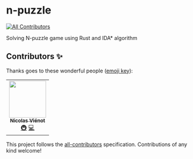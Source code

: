 # n-puzzle
<!-- ALL-CONTRIBUTORS-BADGE:START - Do not remove or modify this section -->
[![All Contributors](https://img.shields.io/badge/all_contributors-1-orange.svg?style=flat-square)](#contributors-)
<!-- ALL-CONTRIBUTORS-BADGE:END -->
Solving N-puzzle game using Rust and IDA* algorithm

## Contributors ✨

Thanks goes to these wonderful people ([emoji key](https://allcontributors.org/docs/en/emoji-key)):

<!-- ALL-CONTRIBUTORS-LIST:START - Do not remove or modify this section -->
<!-- prettier-ignore-start -->
<!-- markdownlint-disable -->
<table>
  <tr>
    <td align="center"><a href="https://fr.linkedin.com/in/nicolasvienot"><img src="https://avatars0.githubusercontent.com/u/44903069?v=4" width="100px;" alt=""/><br /><sub><b>Nicolas Viénot</b></sub></a><br /><a href="#infra-nicolasvienot" title="Infrastructure (Hosting, Build-Tools, etc)">🚇</a> <a href="https://github.com/nicolasvienot/n-puzzle/commits?author=nicolasvienot" title="Code">💻</a></td>
  </tr>
</table>

<!-- markdownlint-enable -->
<!-- prettier-ignore-end -->
<!-- ALL-CONTRIBUTORS-LIST:END -->

This project follows the [all-contributors](https://github.com/all-contributors/all-contributors) specification. Contributions of any kind welcome!